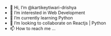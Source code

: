- 👋 Hi, I’m @kartikeytiwari-drishya
- 👀 I’m interested in Web Development
- 🌱 I’m currently learning Python
- 💞️ I’m looking to collaborate on Reactjs | Python
- 📫 How to reach me ...

<!---
kartikeytiwari-drishya/kartikeytiwari-drishya is a ✨ special ✨ repository because its `README.md` (this file) appears on your GitHub profile.
You can click the Preview link to take a look at your changes.
--->
